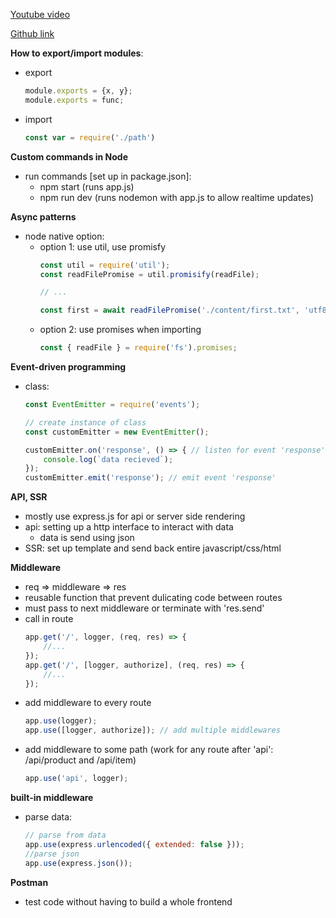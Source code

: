 [Youtube video](https://www.youtube.com/watch?v=Oe421EPjeBE)

[Github link](https://github.com/john-smilga/node-express-course)

**How to export/import modules**:
- export
    ```js
    module.exports = {x, y};
    module.exports = func;
    ```
- import
    ```js
    const var = require('./path')
    ```

**Custom commands in Node**
- run commands [set up in package.json]:
    - npm start (runs app.js)
    - npm run dev (runs nodemon with app.js to allow realtime updates)

**Async patterns**
- node native option:
    - option 1: use util, use promisfy
        ```js
        const util = require('util');
        const readFilePromise = util.promisify(readFile);
        
        // ...
        
        const first = await readFilePromise('./content/first.txt', 'utf8');
        ```
    - option 2: use promises when importing
        ```js
        const { readFile } = require('fs').promises;
        ```

**Event-driven programming**
- class:
    ```js
    const EventEmitter = require('events');
    
    // create instance of class
    const customEmitter = new EventEmitter();

    customEmitter.on('response', () => { // listen for event 'response'
        console.log(`data recieved`);
    });
    customEmitter.emit('response'); // emit event 'response'
    ```

**API, SSR**
- mostly use express.js for api or server side rendering
- api: setting up a http interface to interact with data
    - data is send using json
- SSR: set up template and send back entire javascript/css/html

**Middleware**
- req => middleware => res
- reusable function that prevent dulicating code between routes
- must pass to next middleware or terminate with 'res.send'
- call in route
    ```js
    app.get('/', logger, (req, res) => {
        //...
    });
    app.get('/', [logger, authorize], (req, res) => {
        //...
    });
    ```
- add middleware to every route
    ```js
    app.use(logger);
    app.use([logger, authorize]); // add multiple middlewares
    ```
- add middleware to some path (work for any route after 'api': /api/product and /api/item)
    ```js
    app.use('api', logger);
    ```

**built-in middleware**
- parse data:
    ```js
    // parse from data
    app.use(express.urlencoded({ extended: false }));
    //parse json
    app.use(express.json());
    ```

**Postman**
- test code without having to build a whole frontend
    